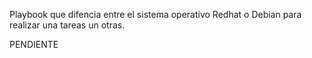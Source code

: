 Playbook que difencia entre el sistema operativo Redhat o Debian para realizar una tareas un otras.

PENDIENTE
